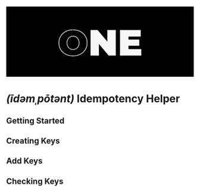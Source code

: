 ![one logo](https://github.com/catmullet/one/blob/assets/one_logo.png)
# _(īdəmˌpōtənt)_ Idempotency Helper

## Getting Started

## Creating Keys

## Add Keys

## Checking Keys
